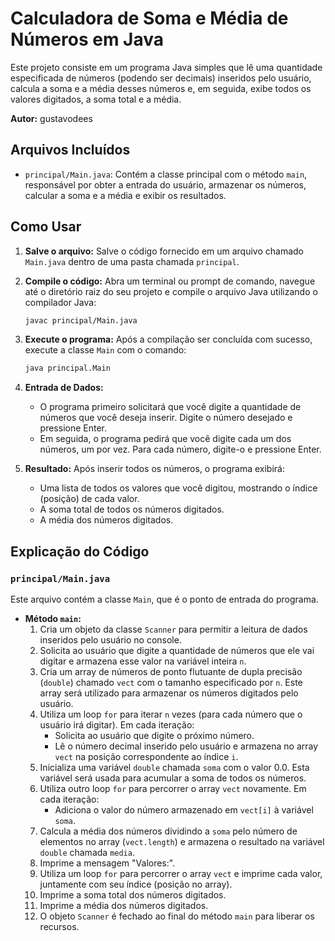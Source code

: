 # Calculadora de Soma e Média de Números em Java

Este projeto consiste em um programa Java simples que lê uma quantidade especificada de números (podendo ser decimais) inseridos pelo usuário, calcula a soma e a média desses números e, em seguida, exibe todos os valores digitados, a soma total e a média.

**Autor:** gustavodees

## Arquivos Incluídos

* `principal/Main.java`: Contém a classe principal com o método `main`, responsável por obter a entrada do usuário, armazenar os números, calcular a soma e a média e exibir os resultados.

## Como Usar

1.  **Salve o arquivo:** Salve o código fornecido em um arquivo chamado `Main.java` dentro de uma pasta chamada `principal`.
2.  **Compile o código:** Abra um terminal ou prompt de comando, navegue até o diretório raiz do seu projeto e compile o arquivo Java utilizando o compilador Java:

    ```bash
    javac principal/Main.java
    ```

3.  **Execute o programa:** Após a compilação ser concluída com sucesso, execute a classe `Main` com o comando:

    ```bash
    java principal.Main
    ```

4.  **Entrada de Dados:**
    * O programa primeiro solicitará que você digite a quantidade de números que você deseja inserir. Digite o número desejado e pressione Enter.
    * Em seguida, o programa pedirá que você digite cada um dos números, um por vez. Para cada número, digite-o e pressione Enter.

5.  **Resultado:** Após inserir todos os números, o programa exibirá:
    * Uma lista de todos os valores que você digitou, mostrando o índice (posição) de cada valor.
    * A soma total de todos os números digitados.
    * A média dos números digitados.

## Explicação do Código

### `principal/Main.java`

Este arquivo contém a classe `Main`, que é o ponto de entrada do programa.

* **Método `main`:**
    1.  Cria um objeto da classe `Scanner` para permitir a leitura de dados inseridos pelo usuário no console.
    2.  Solicita ao usuário que digite a quantidade de números que ele vai digitar e armazena esse valor na variável inteira `n`.
    3.  Cria um array de números de ponto flutuante de dupla precisão (`double`) chamado `vect` com o tamanho especificado por `n`. Este array será utilizado para armazenar os números digitados pelo usuário.
    4.  Utiliza um loop `for` para iterar `n` vezes (para cada número que o usuário irá digitar). Em cada iteração:
        * Solicita ao usuário que digite o próximo número.
        * Lê o número decimal inserido pelo usuário e armazena no array `vect` na posição correspondente ao índice `i`.
    5.  Inicializa uma variável `double` chamada `soma` com o valor 0.0. Esta variável será usada para acumular a soma de todos os números.
    6.  Utiliza outro loop `for` para percorrer o array `vect` novamente. Em cada iteração:
        * Adiciona o valor do número armazenado em `vect[i]` à variável `soma`.
    7.  Calcula a média dos números dividindo a `soma` pelo número de elementos no array (`vect.length`) e armazena o resultado na variável `double` chamada `media`.
    8.  Imprime a mensagem "Valores:".
    9.  Utiliza um loop `for` para percorrer o array `vect` e imprime cada valor, juntamente com seu índice (posição no array).
    10. Imprime a soma total dos números digitados.
    11. Imprime a média dos números digitados.
    12. O objeto `Scanner` é fechado ao final do método `main` para liberar os recursos.
